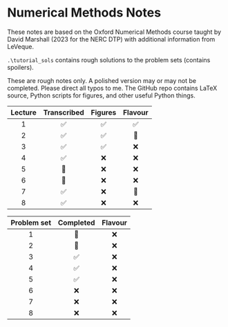 # Numerical Methods Notes

These notes are based on the Oxford Numerical Methods course taught by David Marshall (2023 for the NERC DTP) with additional information from LeVeque.

`.\tutorial_sols` contains rough solutions to the problem sets (contains spoilers).

These are rough notes only. A polished version may or may not be completed. Please direct all typos to me. The GitHub repo contains LaTeX source, Python scripts for figures, and other useful Python things.

| Lecture | Transcribed  | Figures  | Flavour |
| :--: | :--: | :--: | :--: |
| 1 | ✅ | ✅ | ✅ |
| 2 | ✅ | ✅ | 🚧 |
| 3 | ✅ | ✅ | ❌ |
| 4 | ✅ | ❌ | ❌ |
| 5 | 🚧 | ❌ | ❌ |
| 6 | 🚧 | ❌ | ❌ |
| 7 | ✅ | ❌ | 🚧 |
| 8 | ✅ | ❌ | ❌ |


| Problem set | Completed | Flavour |
| :--: | :--: | :--: 
| 1 | 🚧 | ❌ 
| 2 | 🚧 | ❌ 
| 3 | ✅ | ❌ 
| 4 | ✅ | ❌ 
| 5 | ✅ | ❌ 
| 6 | ❌ | ❌ 
| 7 | ❌ | ❌ 
| 8 | ❌ | ❌ 